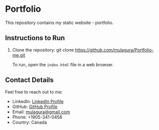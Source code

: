 # Portfolio

This repository contains my static website - portfolio.

## Instructions to Run

1. Clone the repository:
   git clone https://github.com/mulagura/Portfolio-me.git

   To run, open the `index.html` file in a web browser.


## Contact Details

Feel free to reach out to me:
- LinkedIn: [LinkedIn Profile](https://www.linkedin.com/in/venkata-ramana/)
- GitHub: [GitHub Profile](https://github.com/mulagura)
- Email: mulagura@gmail.com
- Phone: +1905-341-0458
- Country: Canada
